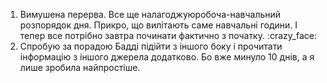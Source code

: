 1. Вимушена перерва. Все ще налагоджуюробоча-навчальний розпорядок дня. Прикро, що вилітають саме навчальні години. І тепер все потрібно завтра починати фактично з початку. :crazy_face:
2. Спробую за порадою Бадді підійти з іншого боку і прочитати інформацію з іншого джерела додатково. Бо вже минуло 10 днів, а я лише зробила найпростіше. 
